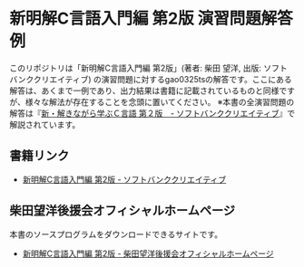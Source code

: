 # 新明解C言語入門編 第2版 演習問題解答例

このリポジトリは「新明解C言語入門編 第2版」(著者: 柴田 望洋, 出版: ソフトバンククリエイティブ) の演習問題に対するgao0325tsの解答です。ここにある解答は、あくまで一例であり、出力結果は書籍に記載されているものと同様ですが、様々な解法が存在することを念頭に置いてください。
※本書の全演習問題の解答は『[新・解きながら学ぶＣ言語 第２版　- ソフトバンククリエイティブ](https://www.sbcr.jp/product/4815615178/)』で解説されています。

## 書籍リンク

- [新明解C言語入門編 第2版 - ソフトバンククリエイティブ](https://www.sbcr.jp/product/4815609795/)

## 柴田望洋後援会オフィシャルホームページ

本書のソースプログラムをダウンロードできるサイトです。
- [新明解C言語入門編 第2版 - 柴田望洋後援会オフィシャルホームページ](https://www.bohyoh.com/Books/NewMeikaiC2nd/index.html)
